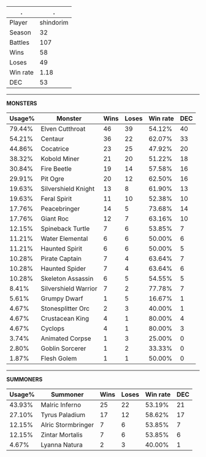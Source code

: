 .|.
|-|-
Player|shindorim
Season|32
Battles|107
Wins|58
Loses|49
Win rate|1.18
DEC|53

---
**MONSTERS**

Usage%|Monster|Wins|Loses|Win rate|DEC|
-|-|-|-|-|-|
79.44%|Elven Cutthroat|46|39|54.12%|40|
54.21%|Centaur|36|22|62.07%|33|
44.86%|Cocatrice|23|25|47.92%|20|
38.32%|Kobold Miner|21|20|51.22%|18|
30.84%|Fire Beetle|19|14|57.58%|16|
29.91%|Pit Ogre|20|12|62.50%|16|
19.63%|Silvershield Knight|13|8|61.90%|13|
19.63%|Feral Spirit|11|10|52.38%|10|
17.76%|Peacebringer|14|5|73.68%|14|
17.76%|Giant Roc|12|7|63.16%|10|
12.15%|Spineback Turtle|7|6|53.85%|7|
11.21%|Water Elemental|6|6|50.00%|6|
11.21%|Haunted Spirit|6|6|50.00%|5|
10.28%|Pirate Captain|7|4|63.64%|7|
10.28%|Haunted Spider|7|4|63.64%|6|
10.28%|Skeleton Assassin|6|5|54.55%|5|
8.41%|Silvershield Warrior|7|2|77.78%|7|
5.61%|Grumpy Dwarf|1|5|16.67%|1|
4.67%|Stonesplitter Orc|2|3|40.00%|1|
4.67%|Crustacean King|4|1|80.00%|4|
4.67%|Cyclops|4|1|80.00%|3|
3.74%|Animated Corpse|1|3|25.00%|0|
2.80%|Goblin Sorcerer|1|2|33.33%|0|
1.87%|Flesh Golem|1|1|50.00%|0|

---
**SUMMONERS**

Usage%|Summoner|Wins|Loses|Win rate|DEC|
-|-|-|-|-|-|
43.93%|Malric Inferno|25|22|53.19%|21|
27.10%|Tyrus Paladium|17|12|58.62%|17|
12.15%|Alric Stormbringer|7|6|53.85%|7|
12.15%|Zintar Mortalis|7|6|53.85%|6|
4.67%|Lyanna Natura|2|3|40.00%|1|

